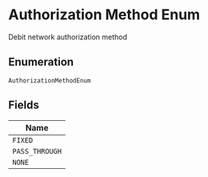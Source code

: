 
# Authorization Method Enum

Debit network authorization method

## Enumeration

`AuthorizationMethodEnum`

## Fields

| Name |
|  --- |
| `FIXED` |
| `PASS_THROUGH` |
| `NONE` |

